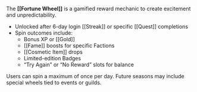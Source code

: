 The **[[Fortune Wheel]]** is a gamified reward mechanic to create excitement and unpredictability.

- Unlocked after 6-day login [[Streak]] or specific [[Quest]] completions
- Spin outcomes include:
  - Bonus XP or [[Gold]]
  - [[Fame]] boosts for specific Factions
  - [[Cosmetic Item]] drops
  - Limited-edition Badges
  - “Try Again” or “No Reward” slots for balance

Users can spin a maximum of once per day. Future seasons may include special wheels tied to events or guilds.